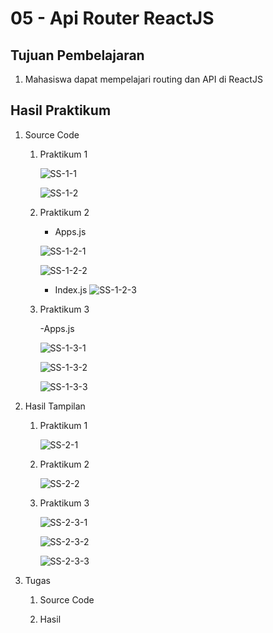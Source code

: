 # 05 - Api Router ReactJS

## Tujuan Pembelajaran
1. Mahasiswa dapat mempelajari routing dan API di ReactJS

## Hasil Praktikum

1. Source Code

    1. Praktikum 1

        ![SS-1-1](img/praktikum1/index1-1.jpg)

        ![SS-1-2](img/praktikum1/index1-2.jpg)

    2. Praktikum 2

        - Apps.js

        ![SS-1-2-1](img/praktikum2/app2-1.jpg)

        ![SS-1-2-2](img/praktikum2/app2-2.jpg)

        - Index.js
        ![SS-1-2-3](img/praktikum2/index2.jpg)

    3. Praktikum 3

        -Apps.js

        ![SS-1-3-1](img/praktikum3/app3-1.jpg)

        ![SS-1-3-2](img/praktikum3/app3-2.jpg)

        ![SS-1-3-3](img/praktikum3/app3-3.jpg)

2. Hasil Tampilan

    1. Praktikum 1

        ![SS-2-1](img/praktikum1/hasil1.jpg)

    2. Praktikum 2

        ![SS-2-2](img/praktikum2/hasil2.jpg)

    3. Praktikum 3

        ![SS-2-3-1](img/praktikum3/hasil3-1.jpg)

        ![SS-2-3-2](img/praktikum3/hasil3-2.jpg)

        ![SS-2-3-3](img/praktikum3/hasil3-3.jpg)

3. Tugas

    1. Source Code

    2. Hasil
